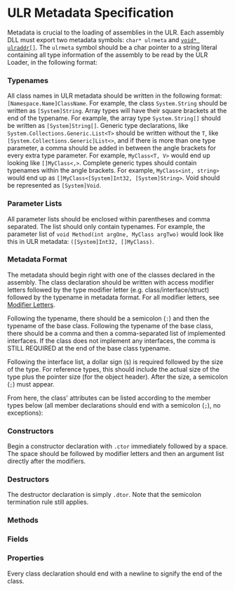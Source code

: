 # ULR Metadata Specification

Metadata is crucial to the loading of assemblies in the ULR. Each assembly DLL must export two metadata symbols: `char* ulrmeta` and [`void* ulraddr[]`](ULRAddr.md). The `ulrmeta` symbol should be a char pointer to a string literal containing all type information of the assembly to be read by the ULR Loader, in the following format:

### Typenames

All class names in ULR metadata should be written in the following format: `[Namespace.Name]ClassName`. For example, the class `System.String` should be written as `[System]String`. Array types will have their square brackets at the end of the typename. For example, the array type `System.String[]` should be written as `[System]String[]`. Generic type declarations, like `System.Collections.Generic.List<T>` should be written without the `T`, like `[System.Collections.Generic]List<>`, and if there is more than one type parameter, a comma should be added in between the angle brackets for every extra type parameter. For example, `MyClass<T, V>` would end up looking like `[]MyClass<,>`. Complete generic types should contain typenames within the angle brackets. For example, `MyClass<int, string>` would end up as `[]MyClass<[System]Int32, [System]String>`. Void should be represented as `[System]Void`.

### Parameter Lists

All parameter lists should be enclosed within parentheses and comma separated. The list should only contain typenames. For example, the parameter list of `void Method(int argOne, MyClass argTwo)` would look like this in ULR metadata: `([System]Int32, []MyClass)`.

### Metadata Format

The metadata should begin right with one of the classes declared in the assembly. The class declaration should be written with access modifier letters followed by the type modifier letter (e.g. class/interface/struct) followed by the typename in metadata format. For all modifier letters, see [Modifier Letters](./ModifierLetters.md).

Following the typename, there should be a semicolon (`:`) and then the typename of the base class. Following the typename of the base class, there should be a comma and then a comma-separated list of implemented interfaces. If the class does not implement any interfaces, the comma is STILL REQUIRED at the end of the base class typename.

Following the interface list, a dollar sign (`$`) is required followed by the size of the type. For reference types, this should include the actual size of the type plus the pointer size (for the object header). After the size, a semicolon (`;`) must appear.

From here, the class' attributes can be listed according to the member types below (all member declarations should end with a semicolon (`;`), no exceptions):

### Constructors

Begin a constructor declaration with `.ctor` immediately followed by a space. The space should be followed by modifier letters and then an argument list directly after the modifiers.

### Destructors

The destructor declaration is simply `.dtor`. Note that the semicolon termination rule still applies.

### Methods


### Fields


### Properties

Every class declaration should end with a newline to signify the end of the class.